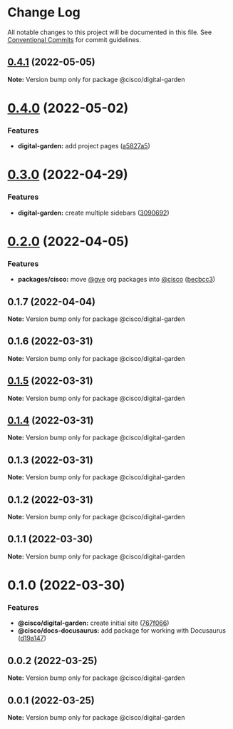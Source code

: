 # Change Log

All notable changes to this project will be documented in this file.
See [Conventional Commits](https://conventionalcommits.org) for commit guidelines.

## [0.4.1](https://github.com/CiscoDevNet/essentials/compare/@cisco/digital-garden@0.4.0...@cisco/digital-garden@0.4.1) (2022-05-05)

**Note:** Version bump only for package @cisco/digital-garden





# [0.4.0](https://github.com/CiscoDevNet/essentials/compare/@cisco/digital-garden@0.3.0...@cisco/digital-garden@0.4.0) (2022-05-02)


### Features

* **digital-garden:** add project pages ([a5827a5](https://github.com/CiscoDevNet/essentials/commit/a5827a51e9057cf7db1a5b3d0fdca98dc43c1d1a))





# [0.3.0](https://github.com/CiscoDevNet/essentials/compare/@cisco/digital-garden@0.2.0...@cisco/digital-garden@0.3.0) (2022-04-29)


### Features

* **digital-garden:** create multiple sidebars ([3090692](https://github.com/CiscoDevNet/essentials/commit/30906928dad435c3f579bb05b387d99966df5845))





# [0.2.0](https://github.com/CiscoDevNet/essentials/compare/@cisco/digital-garden@0.1.7...@cisco/digital-garden@0.2.0) (2022-04-05)


### Features

* **packages/cisco:** move [@gve](https://github.com/gve) org packages into [@cisco](https://github.com/cisco) ([becbcc3](https://github.com/CiscoDevNet/essentials/commit/becbcc3a5fe61210783eedbee73aeab874533503))





## 0.1.7 (2022-04-04)

**Note:** Version bump only for package @cisco/digital-garden





## 0.1.6 (2022-03-31)

**Note:** Version bump only for package @cisco/digital-garden





## [0.1.5](https://github.com/CiscoDevNet/essentials/compare/@cisco/digital-garden@0.1.3...@cisco/digital-garden@0.1.5) (2022-03-31)

**Note:** Version bump only for package @cisco/digital-garden





## [0.1.4](https://github.com/CiscoDevNet/essentials/compare/@cisco/digital-garden@0.1.3...@cisco/digital-garden@0.1.4) (2022-03-31)

**Note:** Version bump only for package @cisco/digital-garden





## 0.1.3 (2022-03-31)

**Note:** Version bump only for package @cisco/digital-garden





## 0.1.2 (2022-03-31)

**Note:** Version bump only for package @cisco/digital-garden





## 0.1.1 (2022-03-30)

**Note:** Version bump only for package @cisco/digital-garden





# 0.1.0 (2022-03-30)


### Features

* **@cisco/digital-garden:** create initial site ([767f066](https://github.com/CiscoDevNet/essentials/commit/767f0665c3d5e241fa8d144ab8c9d5fe15ac4d82))
* **@cisco/docs-docusaurus:** add package for working with Docusaurus ([d19a147](https://github.com/CiscoDevNet/essentials/commit/d19a1472b2dbc0f79a38d31aac9a2b2bcc8a99f1))





## 0.0.2 (2022-03-25)

**Note:** Version bump only for package @cisco/digital-garden





## 0.0.1 (2022-03-25)

**Note:** Version bump only for package @cisco/digital-garden
